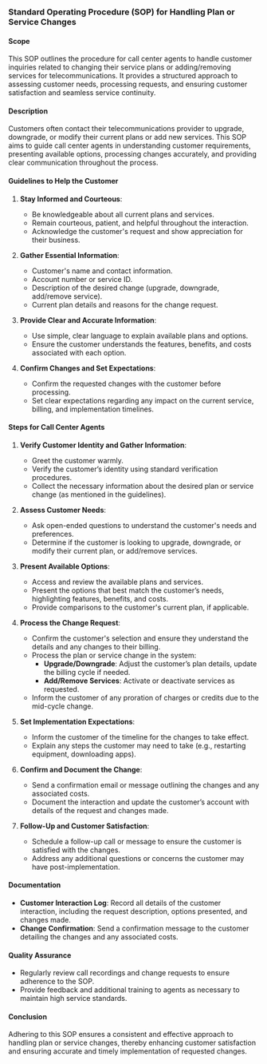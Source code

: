 ### Standard Operating Procedure (SOP) for Handling Plan or Service Changes

#### Scope
This SOP outlines the procedure for call center agents to handle customer inquiries related to changing their service plans or adding/removing services for telecommunications. It provides a structured approach to assessing customer needs, processing requests, and ensuring customer satisfaction and seamless service continuity.

#### Description
Customers often contact their telecommunications provider to upgrade, downgrade, or modify their current plans or add new services. This SOP aims to guide call center agents in understanding customer requirements, presenting available options, processing changes accurately, and providing clear communication throughout the process.

#### Guidelines to Help the Customer
1. **Stay Informed and Courteous**:
   - Be knowledgeable about all current plans and services.
   - Remain courteous, patient, and helpful throughout the interaction.
   - Acknowledge the customer's request and show appreciation for their business.

2. **Gather Essential Information**:
   - Customer's name and contact information.
   - Account number or service ID.
   - Description of the desired change (upgrade, downgrade, add/remove service).
   - Current plan details and reasons for the change request.

3. **Provide Clear and Accurate Information**:
   - Use simple, clear language to explain available plans and options.
   - Ensure the customer understands the features, benefits, and costs associated with each option.

4. **Confirm Changes and Set Expectations**:
   - Confirm the requested changes with the customer before processing.
   - Set clear expectations regarding any impact on the current service, billing, and implementation timelines.

#### Steps for Call Center Agents

1. **Verify Customer Identity and Gather Information**:
   - Greet the customer warmly.
   - Verify the customer’s identity using standard verification procedures.
   - Collect the necessary information about the desired plan or service change (as mentioned in the guidelines).

2. **Assess Customer Needs**:
   - Ask open-ended questions to understand the customer's needs and preferences.
   - Determine if the customer is looking to upgrade, downgrade, or modify their current plan, or add/remove services.

3. **Present Available Options**:
   - Access and review the available plans and services.
   - Present the options that best match the customer’s needs, highlighting features, benefits, and costs.
   - Provide comparisons to the customer's current plan, if applicable.

4. **Process the Change Request**:
   - Confirm the customer's selection and ensure they understand the details and any changes to their billing.
   - Process the plan or service change in the system:
     - **Upgrade/Downgrade**: Adjust the customer’s plan details, update the billing cycle if needed.
     - **Add/Remove Services**: Activate or deactivate services as requested.
   - Inform the customer of any proration of charges or credits due to the mid-cycle change.

5. **Set Implementation Expectations**:
   - Inform the customer of the timeline for the changes to take effect.
   - Explain any steps the customer may need to take (e.g., restarting equipment, downloading apps).

6. **Confirm and Document the Change**:
   - Send a confirmation email or message outlining the changes and any associated costs.
   - Document the interaction and update the customer’s account with details of the request and changes made.

7. **Follow-Up and Customer Satisfaction**:
   - Schedule a follow-up call or message to ensure the customer is satisfied with the changes.
   - Address any additional questions or concerns the customer may have post-implementation.

#### Documentation
- **Customer Interaction Log**: Record all details of the customer interaction, including the request description, options presented, and changes made.
- **Change Confirmation**: Send a confirmation message to the customer detailing the changes and any associated costs.

#### Quality Assurance
- Regularly review call recordings and change requests to ensure adherence to the SOP.
- Provide feedback and additional training to agents as necessary to maintain high service standards.

#### Conclusion
Adhering to this SOP ensures a consistent and effective approach to handling plan or service changes, thereby enhancing customer satisfaction and ensuring accurate and timely implementation of requested changes.
